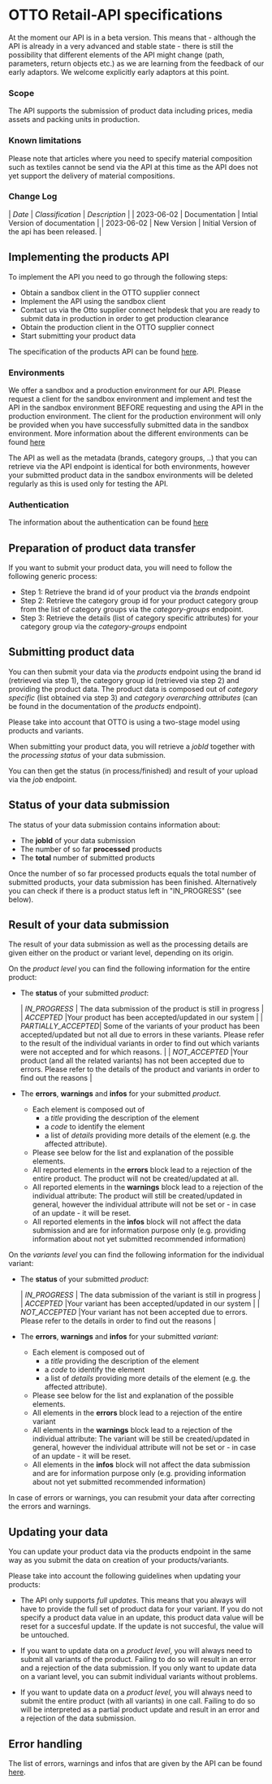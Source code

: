 # OTTO Retail-API specifications

At the moment our API is in a beta version. This means that - although the API is already in a very advanced and stable state - there is still the possibility that different elements of the API might change (path, parameters, return objects etc.) as we are learning from the feedback of our early adaptors. We welcome explicitly early adaptors at this point.

### Scope

The API supports the submission of product data including prices, media assets and packing units in production.

### Known limitations

Please note that articles where you need to specify material composition such as textiles cannot be send via the API at this time as the API does not yet support the delivery of material compositions.

### Change Log

| *Date* | *Classification* | *Description* |
| 2023-06-02 | Documentation | Intial Version of documentation |
| 2023-06-02 | New Version | Initial Version of the api has been released. |

## Implementing the products API

To implement the API you need to go through the following steps:

 - Obtain a sandbox client in the OTTO supplier connect
 - Implement the API using the sandbox client
 - Contact us via the Otto supplier connect helpdesk that you are ready to submit data in production in order to get production clearance
 - Obtain the production client in the OTTO supplier connect
 - Start submitting your product data

The specification of the products API can be found [here](products-api.yml).

### Environments

We offer a sandbox and a production environment for our API. Please request a client for the sandbox environment and implement and test the API in the sandbox environment BEFORE requesting and using the API in the production environment. The client for the production environment will only be provided when you have successfully submitted data in the sandbox environment. More information about the different environments can be found [here](../01_getting-started/README.md)

The API as well as the metadata (brands, category groups, ..) that you can retrieve via the API endpoint is identical for both environments, however your submitted product data in the sandbox environments will be deleted regularly as this is used only for testing the API.

### Authentication

The information about the authentication can be found [here](../01_getting-started/02_authentication.md)

## Preparation of product data transfer

If you want to submit your product data, you will need to follow the following generic process:

 - Step 1: Retrieve the brand id of your product via the *brands* endpoint
 - Step 2: Retrieve the category group id for your product category group from the list of category groups via the *category-groups* endpoint. 
 - Step 3: Retrieve the details (list of category specific attributes) for your category group via the *category-groups* endpoint

## Submitting product data

You can then submit your data via the *products* endpoint using the brand id (retrieved via step 1), the category group id (retrieved via step 2) and providing the product data. The product data is composed out of *category specific* (list obtained via step 3) and *category overarching attributes* (can be found in the documentation of the *products* endpoint).

Please take into account that OTTO is using a two-stage model using products and variants.

When submitting your product data, you will retrieve a *jobId* together with the *processing status* of your data submission. 

You can then get the status (in process/finished) and result of your upload via the *job* endpoint.

## Status of your data submission

The status of your data submission contains information about:

- The **jobId** of your data submission
- The number of so far **processed** products
- The **total** number of submitted products

Once the number of so far processed products equals the total number of submitted products, your data submission has been finished. Alternatively you can check if there is a product status left in "IN_PROGRESS" (see below).

## Result of your data submission

The result of your data submission as well as the processing details are given either on the product or variant level, depending on its origin.

On the *product level* you can find the following information for the entire product:

- The **status** of your submitted *product*: 

  | *IN_PROGRESS* | The data submission of the product is still in progress |
  | *ACCEPTED* |Your product has been accepted/updated in our system |
  | *PARTIALLY_ACCEPTED*| Some of the variants of your product has been accepted/updated but not all due to errors in these variants. Please refer to the result of the individual variants in order to find out which variants were not accepted and for which reasons. |
  | *NOT_ACCEPTED* |Your product (and all the related variants) has not been accepted due to errors. Please refer to the details of the product and variants in order to find out the reasons |

- The **errors**, **warnings** and **infos** for your submitted *product*.

    - Each element is composed out of 
      - a *title* providing the description of the element
      - a *code* to identify the element
      - a list of *details* providing more details of the element (e.g. the affected attribute).
    - Please see below for the list and explanation of the possible elements.
    - All reported elements in the **errors** block lead to a rejection of the entire product. The product will not be created/updated at all.
    - All reported elements in the **warnings** block lead to a rejection of the individual attribute: The product will still be created/updated in general, however the individual attribute will not be set or - in case of an update - it will be reset.
    - All reported elements in the **infos** block will not affect the data submission and are for information purpose only (e.g. providing information about not yet submitted recommended information)

On the *variants level* you can find the following information for the individual variant:

- The **status** of your submitted *product*:

  | *IN_PROGRESS* | The data submission of the variant is still in progress |
  | *ACCEPTED* |Your variant has been accepted/updated in our system |
  | *NOT_ACCEPTED* |Your variant has not been accepted due to errors. Please refer to the details in order to find out the reasons |

- The **errors**, **warnings** and **infos** for your submitted *variant*:

    - Each element is composed out of 
      - a *title* providing the description of the element
      - a *code* to identify the element
      - a list of *details* providing more details of the element (e.g. the affected attribute).
    - Please see below for the list and explanation of the possible elements.
    - All elements in the **errors** block lead to a rejection of the entire variant
    - All elements in the **warnings** block lead to a rejection of the individual attribute: The variant will be still be created/updated in general, however the individual attribute will not be set or - in case of an update - it will be reset.
    - All elements in the **infos** block will not affect the data submission and are for information purpose only (e.g. providing information about not yet submitted recommended information)

In case of errors or warnings, you can resubmit your data after correcting the errors and warnings.

## Updating your data

You can update your product data via the products endpoint in the same way as you submit the data on creation of your products/variants.

Please take into account the following guidelines when updating your products:

- The API only supports *full updates*. This means that you always will have to provide the full set of product data for your variant. If you do not specify a product data value in an update, this product data value will be reset for a succesful update. If the update is not succesful, the value will be untouched.

- If you want to update data on a *product level*, you will always need to submit all variants of the product. Failing to do so will result in an error and a rejection of the data submission. If you only want to update data on a variant level, you can submit individual variants without problems.

- If you want to update data on a *product level*, you will always need to submit the entire product (with all variants) in one call. Failing to do so will be interpreted as a partial product update and result in an error and a rejection of the data submission.

## Error handling

The list of errors, warnings and infos that are given by the API can be found [here](API_error_codes.md).
